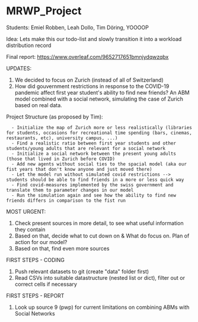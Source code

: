 # MRWP_Project
Students: Emiel Robben, Leah Dollo, Tim Döring, YOOOOP

Idea: Lets make this our todo-list and slowly transition it into a workload distribution record

Final report: https://www.overleaf.com/9652717651bmnjydqwzqbx

UPDATES:

1) We decided to focus on Zurich (instead of all of Switzerland)
2) How did gouvernment restrictions in response to the COVID-19 pandemic affect first year student's ability to find new friends? An ABM model combined with
      a social network, simulating the case of Zurich based on real data.
      
      
 Project Structure (as proposed by Tim):
 
      - Initialize the map of Zurich more or less realistically (libraries for students, occasions for recreational time spending (bars, cinemas, restaurants, etc), university campus, ...)
      - Find a realistic ratio between first year students and other students/young adults that are relevant for a social network
      - Initialize a social network between the present young adults (those that lived in Zurich before COVID)
      - Add new agents without social ties to the spacial model (aka our fist years that don't know anyone and just moved there)
      - Let the model run without simulated covid restrictions --> students should be able to find friends in a more or less quick way
      - Find covid-measures implemented by the swiss government and translate them to parameter changes in our model
      - Run the simulation again and see how the ability to find new friends differs in comparison to the fist run

MOST URGENT:

1) Check present sources in more detail, to see what useful information they contain
2) Based on that, decide what to cut down on & What do focus on. Plan of action for our model?
3) Based on that, find even more sources

FIRST STEPS - CODING

1) Push relevant datasets to git (create "data" folder first)
2) Read CSVs into suitable datastructure (nested list or dict), filter out or correct cells if necessary

FIRST STEPS - REPORT

1) Look up source 9 (pwp) for current limitations on combining ABMs with Social Networks
